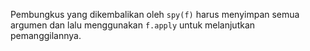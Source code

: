 Pembungkus yang dikembalikan oleh `spy(f)` harus menyimpan semua argumen dan lalu menggunakan `f.apply` untuk melanjutkan pemanggilannya.
